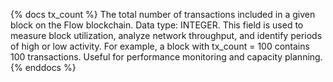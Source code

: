 {% docs tx_count %}
The total number of transactions included in a given block on the Flow blockchain. Data type: INTEGER. This field is used to measure block utilization, analyze network throughput, and identify periods of high or low activity. For example, a block with tx_count = 100 contains 100 transactions. Useful for performance monitoring and capacity planning.
{% enddocs %}